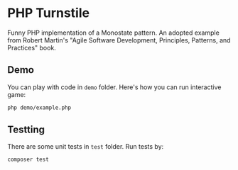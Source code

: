 # PHP Turnstile
Funny PHP implementation of a Monostate pattern. An adopted example from Robert Martin's "Agile Software Development, Principles, Patterns, and Practices" book.

## Demo

You can play with code in `demo` folder. Here's how you can run interactive game:

```bash
php demo/example.php
```

## Testting

There are some unit tests in `test` folder. Run tests by:

``` bash
composer test
```
